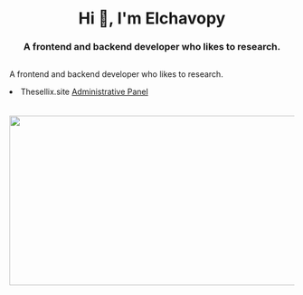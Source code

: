 <h1 align="center">Hi 👋, I'm Elchavopy</h1>
<h3 align="center">A frontend and backend developer who likes to research.</h3>
<a href="https://github.com/Vparonline/github-widgetbox">
  <p align=center>
    <img src="https://github-widgetbox.vercel.app/api/profile?username=Vparonline&data=followers,repositories,stars,commits&" alt="">
  </p>
</a>

A frontend and backend developer who likes to research.

<li> Thesellix.site  <a href="https://thesellix.site/">Administrative Panel</a></li>
<br><br>
<center>
<img src="https://lanyard-profile-readme.vercel.app/api/1067476859933179954?hideDiscrim=true&idleMessage=Probably%20doing%20something%20else..." width="600" height="300">
</center>
